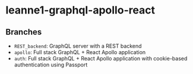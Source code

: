 # leanne1-graphql-apollo-react

## Branches

- `REST_backend`: GraphQL server with a REST backend
- `apollo`: Full stack GraphQL + React Apollo application
- `auth`: Full stack GraphQL + React Apollo application with cookie-based authentication using Passport
